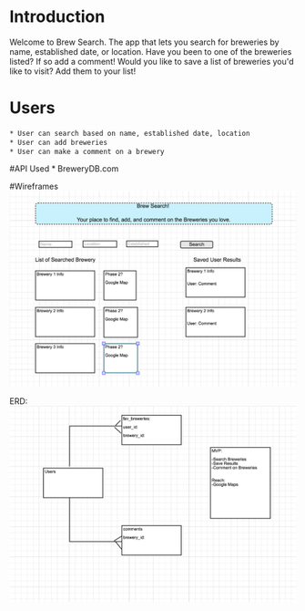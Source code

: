 # Introduction
Welcome to Brew Search. The app that lets you search for breweries by name, established date, or location. Have you been to one of the breweries listed? If so add a comment! Would you like to save a list of breweries you'd like to visit? Add them to your list!

# Users
    * User can search based on name, established date, location
    * User can add breweries
    * User can make a comment on a brewery

#API Used
    * BreweryDB.com

#Wireframes
![alt text](images/home.png "Home Page")

ERD:
![alt text](images/ERD.png "ERD")
